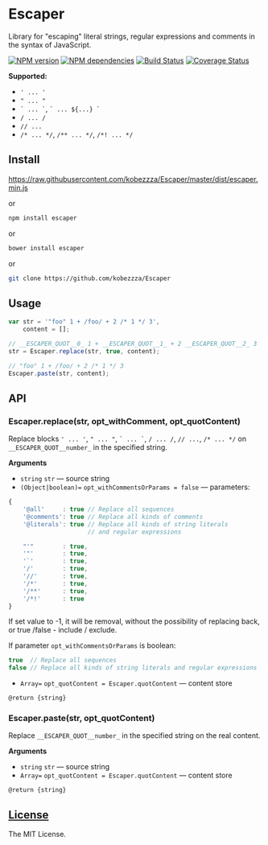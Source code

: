 # Escaper

Library for "escaping" literal strings, regular expressions and comments in the syntax of JavaScript.

[![NPM version](http://img.shields.io/npm/v/escaper.svg?style=flat)](http://badge.fury.io/js/escaper)
[![NPM dependencies](http://img.shields.io/david/kobezzza/Escaper.svg?style=flat)](https://david-dm.org/kobezzza/escaper)
[![Build Status](http://img.shields.io/travis/kobezzza/Escaper.svg?style=flat&branch=master)](https://travis-ci.org/kobezzza/Escaper)
[![Coverage Status](http://img.shields.io/coveralls/kobezzza/Escaper.svg?style=flat)](https://coveralls.io/r/kobezzza/Escaper?branch=master)

**Supported:**

* `' ... '`
* `" ... "`
* `` ` ... ` ``, `` ` ... ${...} ` ``
* `/ ... /`
* `// ...`
* `/* ... */`, `/** ... */`, `/*! ... */`

## Install

https://raw.githubusercontent.com/kobezzza/Escaper/master/dist/escaper.min.js

or

```bash
npm install escaper
```

or

```bash
bower install escaper
```

or

```bash
git clone https://github.com/kobezzza/Escaper
```

## Usage

```js
var str = '"foo" 1 + /foo/ + 2 /* 1 */ 3',
	content = [];

// __ESCAPER_QUOT__0_ 1 + __ESCAPER_QUOT__1_ + 2 __ESCAPER_QUOT__2_ 3
str = Escaper.replace(str, true, content);

// "foo" 1 + /foo/ + 2 /* 1 */ 3
Escaper.paste(str, content);
```

## API

### Escaper.replace(str, opt_withComment, opt_quotContent)

Replace blocks `' ... '`, `" ... "`, `` ` ... ` ``, `/ ... /`, `// ...`, `/* ... */` on
`__ESCAPER_QUOT__number_` in the specified string.

**Arguments**

* `string` `str` — source string
* `(Object|boolean)=` `opt_withCommentsOrParams = false` — parameters:

```js
{
	'@all'     : true // Replace all sequences
	'@comments': true // Replace all kinds of comments
	'@literals': true // Replace all kinds of string literals
	                  // and regular expressions

	"'"        : true,
	'"'        : true,
	'`'        : true,
	'/'        : true,
	'//'       : true,
	'/*'       : true,
	'/**'      : true,
	'/*!'      : true
}
```

If set value to -1, it will be removal, without the possibility of replacing back,
or true /false - include / exclude.

If parameter `opt_withCommentsOrParams` is boolean:

```js
true  // Replace all sequences
false // Replace all kinds of string literals and regular expressions
```

* `Array=` `opt_quotContent = Escaper.quotContent` — content store

`@return {string}`

### Escaper.paste(str, opt_quotContent)

Replace `__ESCAPER_QUOT__number_` in the specified string on the real content.

**Arguments**

* `string` `str` — source string
* `Array=` `opt_quotContent = Escaper.quotContent` — content store

`@return {string}`

## [License](https://github.com/kobezzza/Escaper/blob/master/LICENSE)

The MIT License.
